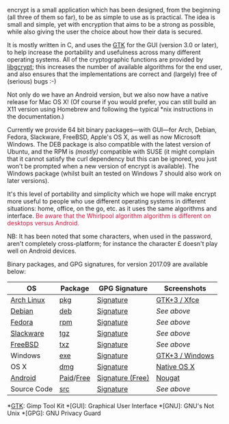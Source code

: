encrypt is a small application which has been designed, from the beginning
(all three of them so far), to be as simple to use as is practical. The
idea is small and simple, yet with encryption that aims to be a strong as
possible, while also giving the user the choice about how their data is
secured.

It is mostly written in C, and uses the [GTK][] for the GUI (version 3.0
or later), to help increase the portability and usefulness across many different
operating systems. All of the cryptographic functions are provided by
[libgcrypt][]; this increases the number of available algorithms for the
end user, and also ensures that the implementations are correct and (largely)
free of (serious) bugs :-)

Not only do we have an Android version, but we also now have a native release
for Mac OS X! (Of course if you would prefer, you can still build an X11
version using Homebrew and following the typical *nix instructions in the
documentation.)

Currently we provide 64 bit binary packages&mdash;with GUI&mdash;for Arch,
Debian, Fedora, Slackware, FreeBSD, Apple's OS X, as well as now Microsoft
Windows. The DEB package is also compatible with the latest version of Ubuntu,
and the RPM is _(mostly)_ compatible with SUSE (it might complain that it
cannot satisfy the curl dependency but this can be ignored, you just won't
be prompted when a new version of encrypt is available). The Windows package
(whilst built an tested on Windows 7 should also work on later versions).

It's this level of portability and simplicity which we hope will make encrypt
more useful to people who use different operating systems in different
situations: home, office, on the go, etc. as it uses the same algorithms
and interface. <span style="color:#dc143c;">Be aware that the Whirlpool
algorithm algorithm is different on desktops versus Android.</span>

NB: It has been noted that some characters, when used in the password, aren't
completely cross-platform; for instance the character £ doesn't play well
on Android devices.

Binary packages, and GPG signatures, for version 2017.09 are available below:

|OS|Package|GPG Signature|Screenshots|
|-|-|-|-|
|[Arch Linux]|[pkg][ap]|[Signature][ag]|[GTK+3 / Xfce][as]|
|[Debian]|[deb][dp]|[Signature][dg]|_See above_|
|[Fedora]|[rpm][fp]|[Signature][fg]|_See above_|
|[Slackware]|[tgz][kp]|[Signature][kg]|_See above_|
|[FreeBSD]|[txz][bp]|[Signature][bg]|_See above_|
|Windows|[exe][wp]|[Signature][wg]|[GTK+3 / Windows][ws]|
|OS X|[dmg][xp]|[Signature][xg]|[Native OS X][xs]|
|[Android]|[Paid][mp]/[Free][gp]|[Signature (Free)][gg]|[Nougat][ms]|
|Source Code|[src][sp]|[Signature][sg]|_See above_|

[GTK]: http://www.gtk.org
[libgcrypt]: http://www.gnu.org/software/libgcrypt/
[Android]: http://www.android.com
[SourceForge.net]: http://sourceforge.net
[Homebrew]: http://mxcl.github.com/homebrew/
[Xcode]: https://developer.apple.com/xcode/

[Arch Linux]: http://www.archlinux.org
[ap]: /downloads/encrypt/2017.09/encrypt-2017.09-1-x86_64.pkg.tar.xz
[ag]: /downloads/encrypt/2017.09/encrypt-2017.09-1-x86_64.pkg.tar.xz.asc
[as]: /src/encrypt/pixmaps/screenshot_linux_idle.png

[Debian]: http://www.debian.org
[dp]: /downloads/encrypt/2017.09/encrypt_2017.09-1_amd64.deb
[dg]: /downloads/encrypt/2017.09/encrypt_2017.09-1_amd64.deb.asc

[Fedora]: http://fedoraproject.org
[fp]: /downloads/encrypt/2017.09/encrypt-2017.09-1.x86_64.rpm
[fg]: /downloads/encrypt/2017.09/encrypt-2017.09-1.x86_64.rpm.asc

[Slackware]: http://http://www.slackware.com
[kp]: /downloads/encrypt/2017.09/encrypt-2017.09-x86_64-1aa.tgz
[kg]: /downloads/encrypt/2017.09/encrypt-2017.09-x86_64-1aa.tgz.asc

[FreeBSD]: https://www.freebsd.org
[bp]: /downloads/encrypt/2017.09/encrypt-2017.09-x86_64.txz
[bg]: /downloads/encrypt/2017.09/encrypt-2017.09-x86_64.txz.asc

[wp]: /downloads/encrypt/2017.09/encrypt-2017.09-install.exe
[wg]: /downloads/encrypt/2017.09/encrypt-2017.09-install.exe.asc
[ws]: /src/encrypt/pixmaps/screenshot_windows_idle.png

[mp]: https://market.android.com/details?id=net.albinoloverats.android.encrypt
[ms]: /src/encrypt/pixmaps/screenshot_android_idle.png
[gp]: /downloads/encrypt/2017.09/encrypt-2017.09-free.apk
[gg]: /downloads/encrypt/2017.09/encrypt-2017.09-free.apk.asc

[xp]: /downloads/encrypt/2017.09/encrypt-2017.09-x86_64.dmg
[xg]: /downloads/encrypt/2017.09/encrypt-2017.09-x86_64.dmg.asc
[xs]: /src/encrypt/pixmaps/screenshot_macosx_idle.png

[sp]: /downloads/encrypt/2017.09/encrypt-2017.09.tar.xz
[sg]: /downloads/encrypt/2017.09/encrypt-2017.09.tar.xz.asc

[qr]: https://qrcode.kaywa.com/img.php?s=2&d=https%3A%2F%2Fmarket.android.com%2Fdetails%3Fid%3Dnet.albinoloverats.android.encrypt

*[GTK]: Gimp Tool Kit
*[GUI]: Graphical User Interface
*[GNU]: GNU's Not Unix
*[GPG]: GNU Privacy Guard

